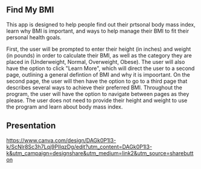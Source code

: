 ## Find My BMI

This app is designed to help people find out their prtsonal body mass index, learn why BMI is important, and ways to help manage their BMI to fit their personal health goals. 

First, the user will be prompted to enter their height (in inches) and weight (in pounds) in order to calculate their BMI, as well as the category they are placed in (Underweight, Normal, Overweight, Obese). 
The user will also have the option to click "Learn More", which will direct the user to a second page, outlining a general defintion of BMI and why it is impoortant. 
On the second page, the user will then have the option to go to a third page that describes several ways to achieve their preferred BMI. Throughout the program, the user will have the option to navigate between pages as they please. 
The user does not need to provide their height and weight to use the program and learn about body mass index. 


## Presentation
https://www.canva.com/design/DAGk0P1l3-k/ScNlr8Sc3h7Lqj9PIIqzDg/edit?utm_content=DAGk0P1l3-k&utm_campaign=designshare&utm_medium=link2&utm_source=sharebutton
